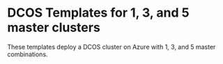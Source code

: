 # DCOS Templates for 1, 3, and 5 master clusters

These templates deploy a DCOS cluster on Azure with 1, 3, and 5 master combinations.
